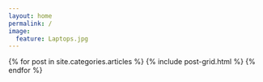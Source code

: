 ```yaml
---
layout: home
permalink: /
image:
  feature: Laptops.jpg
---
```


<div class="tiles">

<div class="tiles">
{% for post in site.categories.articles %}
  {% include post-grid.html %}
{% endfor %}
</div><!-- /.tiles -->

</div><!-- /.tiles -->